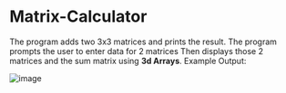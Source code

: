 # Matrix-Calculator
 The program adds two 3x3 matrices and prints the result. 
 The program prompts the user to enter data for 2 matrices 
 Then displays those 2 matrices and the sum matrix using **3d Arrays**. 
 Example Output:
 
 
 ![image](https://user-images.githubusercontent.com/77044673/112730546-30969100-8f58-11eb-8bf6-ab3cc0cbd5c3.png)
